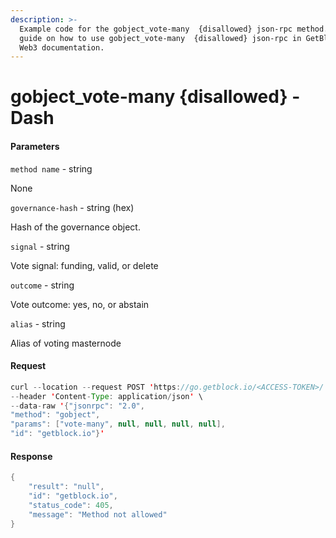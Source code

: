 ```yaml
---
description: >-
  Example code for the gobject_vote-many  {disallowed} json-rpc method. Сomplete
  guide on how to use gobject_vote-many  {disallowed} json-rpc in GetBlock.io
  Web3 documentation.
---
```


# gobject\_vote-many {disallowed} - Dash

#### Parameters

`method name` - string

None

`governance-hash` - string (hex)

Hash of the governance object.

`signal` - string

Vote signal: funding, valid, or delete

`outcome` - string

Vote outcome: yes, no, or abstain

`alias` - string

Alias of voting masternode

#### Request

```java
curl --location --request POST 'https://go.getblock.io/<ACCESS-TOKEN>/' \
--header 'Content-Type: application/json' \ 
--data-raw '{"jsonrpc": "2.0",
"method": "gobject",
"params": ["vote-many", null, null, null, null],
"id": "getblock.io"}'
```

#### Response

```java
{
    "result": "null",
    "id": "getblock.io",
    "status_code": 405,
    "message": "Method not allowed"
}
```
